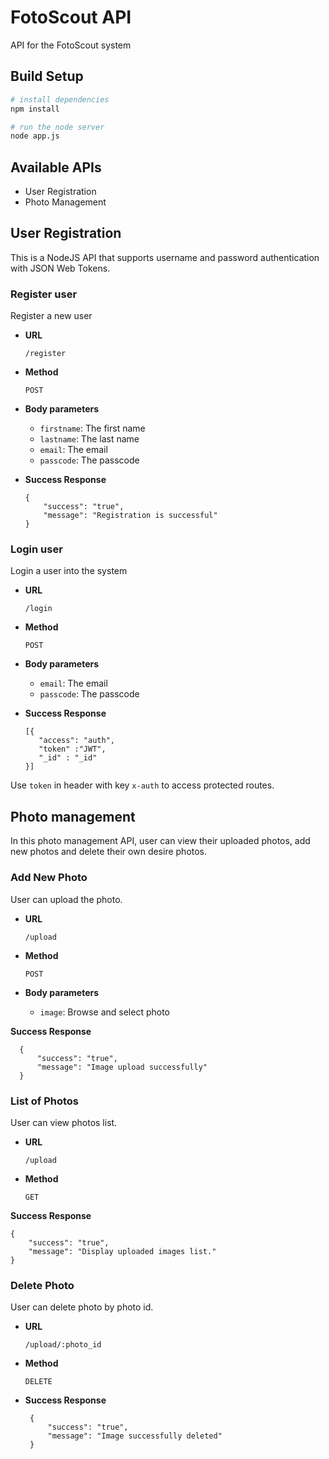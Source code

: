 
# FotoScout API
API for the FotoScout system

## Build Setup

``` bash
# install dependencies
npm install

# run the node server
node app.js
```

## Available APIs

 - User Registration
 - Photo Management
 
## User Registration

This is a NodeJS API that supports username and password authentication with JSON Web Tokens.

### Register user
Register a new user

- **URL**

    `/register`

- **Method**

    `POST`

- **Body parameters**

    - `firstname`: The first name
    - `lastname`: The last name
    - `email`: The email
    - `passcode`: The passcode

- **Success Response**

      {
          "success": "true",
          "message": "Registration is successful"
      }

### Login user
Login a user into the system

- **URL**

    `/login`

- **Method**

    `POST`

- **Body parameters**

    - `email`: The email
    - `passcode`: The passcode

- **Success Response**

      [{
         "access": "auth",
         "token" :"JWT",
         "_id" : "_id"
      }]

Use `token` in header with key `x-auth` to access protected routes.

## Photo management

In this photo management API, user can view their uploaded photos, add new photos and delete their own desire photos.

### Add New Photo
User can upload the photo.

- **URL**

    `/upload`

- **Method**

    `POST`

- **Body parameters**

    - `image`: Browse and select photo

 **Success Response**

      {
          "success": "true",
          "message": "Image upload successfully"
      }
### List of Photos
User can view photos list.

- **URL**

    `/upload`

- **Method**

    `GET`

 **Success Response**

    {
        "success": "true",
        "message": "Display uploaded images list."
    }

### **Delete Photo**
User can delete photo by photo id.

- **URL**

    `/upload/:photo_id`

- **Method**

    `DELETE`

 - **Success Response**

        {
            "success": "true",
            "message": "Image successfully deleted"
        }
